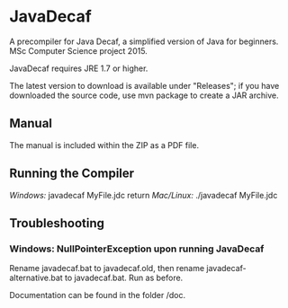 # JavaDecaf
A precompiler for Java Decaf, a simplified version of Java for beginners. MSc Computer Science project 2015.

JavaDecaf requires JRE 1.7 or higher.

The latest version to download is available under "Releases"; if you have downloaded the source code, use mvn package to create a JAR archive. 

## Manual
The manual is included within the ZIP as a PDF file.

## Running the Compiler
*Windows:* javadecaf MyFile.jdc  return
*Mac/Linux:* ./javadecaf MyFile.jdc

## Troubleshooting
### Windows: NullPointerException upon running JavaDecaf
Rename javadecaf.bat to javadecaf.old, then rename javadecaf-alternative.bat to javadecaf.bat. Run as before.

Documentation can be found in the folder /doc.

